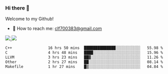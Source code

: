 ### Hi there 👋

<!--
**clingfei/clingfei** is a ✨ _special_ ✨ repository because its `README.md` (this file) appears on your GitHub profile.

Here are some ideas to get you started:

- 🔭 I’m currently working on ...
- 🌱 I’m currently learning ...
- 👯 I’m looking to collaborate on ...
- 🤔 I’m looking for help with ...
- 💬 Ask me about ...
- 📫 How to reach me: ...
- 😄 Pronouns: ...
- ⚡ Fun fact: ...
-->
Welcome to my Github!
- 📧 How to reach me: clf700383@gmail.com

<a href="https://github.com/anuraghazra/github-readme-stats">
  <img src="https://github-readme-stats.vercel.app/api?username=clingfei&count_private=true&show_icons=true&include_all_commits=true&line_height=21&hide_border=true&repo=github-readme-stats" />
</a>
<a href="https://github.com/anuraghazra/convoychat">
  <img src="https://github-readme-stats.vercel.app/api/top-langs/?username=clingfei&hide=Tcl,Perl,Makefile,CSS,HTML,Yacc,Lex,Verilog&langs_count=6&layout=compact&hide_border=true&repo=convoychat" />
</a>

<!--START_SECTION:waka-->

```txt
C++                16 hrs 50 mins  ██████████████░░░░░░░░░░░   55.98 %
C                  4 hrs 48 mins   ████░░░░░░░░░░░░░░░░░░░░░   15.96 %
LLVM               3 hrs 23 mins   ██▓░░░░░░░░░░░░░░░░░░░░░░   11.26 %
Other              2 hrs 27 mins   ██░░░░░░░░░░░░░░░░░░░░░░░   08.14 %
Makefile           1 hr 27 mins    █▒░░░░░░░░░░░░░░░░░░░░░░░   04.84 %
```

<!--END_SECTION:waka-->
